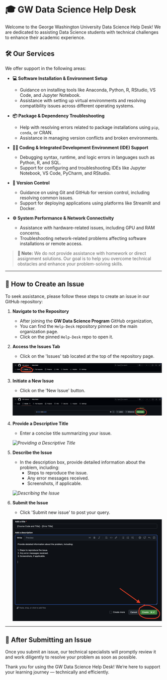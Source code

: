# 🎓 GW Data Science Help Desk

Welcome to the George Washington University Data Science Help Desk! We are dedicated to assisting Data Science students with technical challenges to enhance their academic experience.

## 🛠️ Our Services

We offer support in the following areas:

- **💻 Software Installation & Environment Setup**
  - Guidance on installing tools like Anaconda, Python, R, RStudio, VS Code, and Jupyter Notebook.
  - Assistance with setting up virtual environments and resolving compatibility issues across different operating systems.

- **📦 Package & Dependency Troubleshooting**
  - Help with resolving errors related to package installations using `pip`, `conda`, or CRAN.
  - Assistance in managing version conflicts and broken environments.

- **👨‍💻 Coding & Integrated Development Environment (IDE) Support**
  - Debugging syntax, runtime, and logic errors in languages such as Python, R, and SQL.
  - Support for configuring and troubleshooting IDEs like Jupyter Notebook, VS Code, PyCharm, and RStudio.

- **🔀 Version Control**
  - Guidance on using Git and GitHub for version control, including resolving common issues.
  - Support for deploying applications using platforms like Streamlit and Docker.

- **⚙️ System Performance & Network Connectivity**
  - Assistance with hardware-related issues, including GPU and RAM concerns.
  - Troubleshooting network-related problems affecting software installations or remote access.

> **🚫 Note:** We do not provide assistance with homework or direct assignment solutions. Our goal is to help you overcome technical obstacles and enhance your problem-solving skills.

---

## 📝 How to Create an Issue

To seek assistance, please follow these steps to create an issue in our GitHub repository:

1. **Navigate to the Repository**
   - After joining the **GW Data Science Program** GitHub organization,
   - You can find the `Help-Desk` repository pinned on the main organization page.
   - Click on the pinned `Help-Desk` repo to open it.

2. **Access the Issues Tab**
   - Click on the 'Issues' tab located at the top of the repository page.

   *![Accessing the Issues Tab](images/access_issues_tab.png)*

3. **Initiate a New Issue**
   - Click on the 'New Issue' button.

   *![Initiating a New Issue](images/new_issue_button.png)*

4. **Provide a Descriptive Title**
   - Enter a concise title summarizing your issue.

   *![Providing a Descriptive Title](images/issue_title.png)*

5. **Describe the Issue**
   - In the description box, provide detailed information about the problem, including:
     - Steps to reproduce the issue.
     - Any error messages received.
     - Screenshots, if applicable.

   *![Describing the Issue](images/issue_description.png)*

6. **Submit the Issue**
   - Click 'Submit new issue' to post your query.

   *![Submitting the Issue](images/submit_issue.png)*

---

## 🚀 After Submitting an Issue

Once you submit an issue, our technical specialists will promptly review it and work diligently to resolve your problem as soon as possible.

Thank you for using the GW Data Science Help Desk! We’re here to support your learning journey — technically and efficiently.
